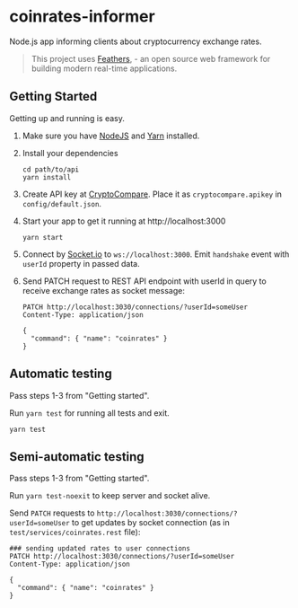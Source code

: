 # coinrates-informer

Node.js app informing clients about cryptocurrency exchange rates.

> This project uses [Feathers](http://feathersjs.com), - an open source web framework for building modern real-time applications.

## Getting Started

Getting up and running is easy.
1. Make sure you have [NodeJS](https://nodejs.org/) and [Yarn](https://yarnpkg.com) installed.
2. Install your dependencies

    ```
    cd path/to/api
    yarn install
    ```
3. Create API key at [CryptoCompare](https://www.cryptocompare.com). Place it as `cryptocompare.apikey` in `config/default.json`.

4. Start your app to get it running at http://localhost:3000

    ```
    yarn start
    ```
5. Connect by [Socket.io](https://socket.io/) to `ws://localhost:3000`. Emit `handshake` event with `userId` property in passed data.

6. Send PATCH request to REST API endpoint with userId in  query to receive exchange rates as socket message:

    ```
    PATCH http://localhost:3030/connections/?userId=someUser
    Content-Type: application/json

    {
      "command": { "name": "coinrates" }
    }
    ```

## Automatic testing

Pass steps 1-3 from "Getting started".

Run `yarn test` for running all tests and exit.

    yarn test


## Semi-automatic testing

Pass steps 1-3 from "Getting started".

Run `yarn test-noexit` to keep server and socket alive.

Send `PATCH` requests to `http://localhost:3030/connections/?userId=someUser` to get updates by socket connection (as in `test/services/coinrates.rest` file):


    ### sending updated rates to user connections
    PATCH http://localhost:3030/connections/?userId=someUser
    Content-Type: application/json

    {
      "command": { "name": "coinrates" }
    }

